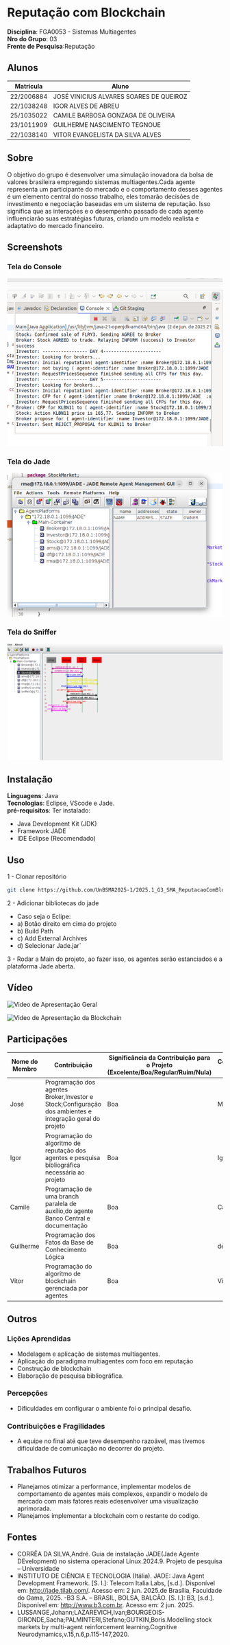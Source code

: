 # Reputação com Blockchain

**Disciplina**: FGA0053 - Sistemas Multiagentes <br>
**Nro do Grupo**: 03<br>
**Frente de Pesquisa**:Reputação<br>

## Alunos
|Matrícula | Aluno |
| -- | -- |
| 22/2006884  |  JOSÉ VINICIUS ALVARES SOARES DE QUEIROZ |
| 22/1038248  |  IGOR ALVES DE ABREU |
| 25/1035022 |   CAMILE BARBOSA GONZAGA DE OLIVEIRA |
| 23/1011909  |  GUILHERME NASCIMENTO TEGNOUE |
| 22/1038140  |  VITOR EVANGELISTA DA SILVA ALVES |

## Sobre 
O objetivo do grupo é desenvolver uma simulação inovadora da bolsa de valores brasileira empregando sistemas multiagentes.Cada agente representa um participante do mercado e o comportamento desses agentes é um elemento central do nosso trabalho, eles tomarão decisões de investimento e negociação baseadas em um sistema de reputação. Isso significa que as interações e o desempenho passado de cada agente influenciarão suas estratégias futuras, criando um modelo realista e adaptativo do mercado financeiro.

## Screenshots
### Tela do Console


![img.png](Console.png)

### Tela do Jade

![img.png](Jade.png)


### Tela do Sniffer


![img.png](Sniffer.png)


## Instalação 
**Linguagens**: Java<br>
**Tecnologias**: Eclipse, VScode e Jade.<br>
**pré-requisitos**: 
Ter instalado: 
  -  Java Development Kit (JDK)
  -  Framework JADE 
  -  IDE Eclipse (Recomendado)
 

## Uso 

1 - Clonar repositório 
```bash
git clone https://github.com/UnBSMA2025-1/2025.1_G3_SMA_ReputacaoComBlockchain.git
```

2 - Adicionar bibliotecas do jade 

  - Caso seja o Eclipe:
   - a) Botão direito em cima do projeto
   - b) Build Path 
   - c) Add External Archives 
   - d) Selecionar Jade.jar`

3 - Rodar a Main do projeto, ao fazer isso, os agentes serão estanciados e a plataforma Jade aberta.

## Vídeo

![Video de Apresentação Geral](https://youtu.be/kL7w0UY8gmI)

![Video de Apresentação da Blockchain](https://youtu.be/SyaohfRhaF0)

## Participações
|Nome do Membro | Contribuição | Significância da Contribuição para o Projeto (Excelente/Boa/Regular/Ruim/Nula) | Comprobatórios (Branchs)
| -- | ---- | - | -- |
| José  |  Programação dos agentes Broker,Investor e Stock;Configuração dos ambientes e integração geral do projeto | Boa | Main
| Igor  |  Programação do algoritmo de reputação dos agentes e pesquisa bibliográfica necessária ao projeto| Boa | Igor
| Camile  |  Programação de uma branch paralela de auxílio,do agente Banco Central e documentação | Boa | Camile
| Guilherme  |  Programação dos Fatos da Base de Conhecimento Lógica | Boa | devel
| Vitor  |  Programação do algoritmo de blockchain gerenciada por agentes | Boa | Vitor

## Outros 

### Lições Aprendidas
 - Modelagem e aplicação de sistemas multiagentes.
 - Aplicação do paradigma multiagentes com foco em reputação
 - Construção de blockchain
 - Elaboração de pesquisa bibliográfica.

### Percepções
 - Dificuldades em configurar o ambiente foi o principal desafio.

### Contribuições e Fragilidades
 - A equipe no final até que teve desempenho razoável, mas tivemos dificuldade de comunicação no decorrer do projeto.
 
## Trabalhos Futuros 
 - Planejamos otimizar a performance, implementar modelos de comportamento de agentes mais complexos, expandir o modelo de mercado com mais fatores reais edesenvolver uma visualização aprimorada.
 - Planejamos implementar a blockchain com o restante do codigo.

## Fontes
- CORRẼA DA SILVA,André. Guia de instalação JADE(Jade Agente DEvelopment) no sistema operacional Linux.2024.9. Projeto de pesquisa – Universidade 
- INSTITUTO DE CIÊNCIA E TECNOLOGIA (Itália). JADE: Java Agent Development Framework. [S. l.]: Telecom Italia Labs, [s.d.]. Disponível em: http://jade.tilab.com/. Acesso em: 2 jun. 2025.de Brasília, Faculdade do Gama, 2025.
-B3 S.A. – BRASIL, BOLSA, BALCÃO. [S. l.]: B3, [s.d.]. Disponível em: http://www.b3.com.br. Acesso em: 2 jun. 2025.
- LUSSANGE,Johann;LAZAREVICH,Ivan;BOURGEOIS-GIRONDE,Sacha;PALMINTERI,Stefano;GUTKIN,Boris.Modelling stock markets by multi-agent reinforcement learning.Cognitive Neurodynamics,v.15,n.6,p.115-147,2020.

